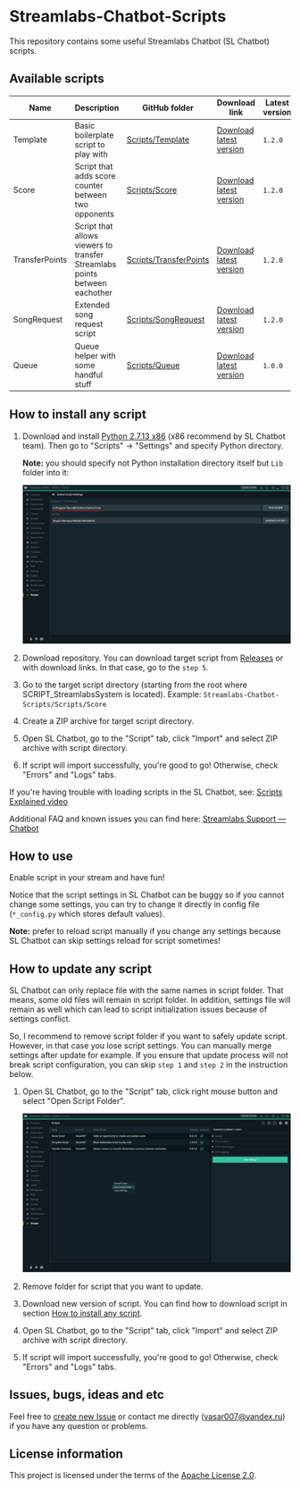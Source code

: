 # Streamlabs-Chatbot-Scripts

This repository contains some useful Streamlabs Chatbot (SL Chatbot) scripts.

## Available scripts

| Name           | Description                                                                | GitHub folder                                    | Download link                                                                                                                            | Latest version |
| -------------- | -------------------------------------------------------------------------- | ------------------------------------------------ | ---------------------------------------------------------------------------------------------------------------------------------------- | -------------- |
| Template       | Basic boilerplate script to play with                                      | [Scripts/Template](Scripts/Template)             | [Download latest version](https://github.com/Vasar007/Streamlabs-Chatbot-Scripts/raw/main/Releases/Latest%20versions/Template.zip)       | `1.2.0`        |
| Score          | Script that adds score counter between two opponents                       | [Scripts/Score](Scripts/Score)                   | [Download latest version](https://github.com/Vasar007/Streamlabs-Chatbot-Scripts/raw/main/Releases/Latest%20versions/Score.zip)          | `1.2.0`        |
| TransferPoints | Script that allows viewers to transfer Streamlabs points between eachother | [Scripts/TransferPoints](Scripts/TransferPoints) | [Download latest version](https://github.com/Vasar007/Streamlabs-Chatbot-Scripts/raw/main/Releases/Latest%20versions/TransferPoints.zip) | `1.2.0`        |
| SongRequest    | Extended song request script                                               | [Scripts/SongRequest](Scripts/SongRequest)       | [Download latest version](https://github.com/Vasar007/Streamlabs-Chatbot-Scripts/raw/main/Releases/Latest%20versions/SongRequest.zip)    | `1.2.0`        |
| Queue          | Queue helper with some handful stuff                                       | [Scripts/Queue](Scripts/Queue)                   | [Download latest version](https://github.com/Vasar007/Streamlabs-Chatbot-Scripts/raw/main/Releases/Latest%20versions/Queue.zip)          | `1.0.0`        |

## How to install any script

1. Download and install [Python 2.7.13 x86](https://www.python.org/ftp/python/2.7.13/python-2.7.13.msi) (x86 recommend by SL Chatbot team). Then go to "Scripts" -> "Settings" and specify Python directory.

   **Note:** you should specify not Python installation directory itself but `Lib` folder into it:

   ![Script Settings Tab](Media/Images/Script_Settings_Tab.png "Script Settings Tab")
2. Download repository. You can download target script from [Releases](Releases) or with download links. In that case, go to the `step 5`.
3. Go to the target script directory (starting from the root where SCRIPT_StreamlabsSystem is located).
   Example: `Streamlabs-Chatbot-Scripts/Scripts/Score`
4. Create a ZIP archive for target script directory.
5. Open SL Chatbot, go to the "Script" tab, click "Import" and select ZIP archive with script directory.
6. If script will import successfully, you're good to go!
   Otherwise, check "Errors" and "Logs" tabs.

If you're having trouble with loading scripts in the SL Chatbot, see: [Scripts Explained video](youtube.com/watch?v=l3FBpY-0880)

Additional FAQ and known issues you can find here: [Streamlabs Support — Chatbot](https://github.com/StreamlabsSupport/Streamlabs-Chatbot)

## How to use

Enable script in your stream and have fun!

Notice that the script settings in SL Chatbot can be buggy so if you cannot change some settings, you can try to change it directly in config file (`*_config.py` which stores default values).

**Note:** prefer to reload script manually if you change any settings because SL Chatbot can skip settings reload for script sometimes!

## How to update any script

SL Chatbot can only replace file with the same names in script folder.
That means, some old files will remain in script folder.
In addition, settings file will remain as well which can lead to script initialization issues because of settings conflict.

So, I recommend to remove script folder if you want to safely update script.
However, in that case you lose script settings.
You can manually merge settings after update for example.
If you ensure that update process will not break script configuration, you can skip `step 1` and `step 2` in the instruction below.

1. Open SL Chatbot, go to the "Script" tab, click right mouse button and select "Open Script Folder".

   ![Script Open Folder](Media/Images/Script_Open_Folder.png "Script Open Folder")
2. Remove folder for script that you want to update.
3. Download new version of script. You can find how to download script in section [How to install any script](#how-to-install-any-script).
4. Open SL Chatbot, go to the "Script" tab, click "Import" and select ZIP archive with script directory.
5. If script will import successfully, you're good to go!
   Otherwise, check "Errors" and "Logs" tabs.

## Issues, bugs, ideas and etc

Feel free to [create new Issue](https://github.com/Vasar007/Streamlabs-Chatbot-Scripts/issues/new) or contact me directly (vasar007@yandex.ru) if you have any question or problems.

## License information

This project is licensed under the terms of the [Apache License 2.0](LICENSE).
